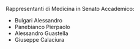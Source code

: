 Rappresentanti di Medicina in Senato Accademico:  
- Bulgari Alessandro  
- Panebianco Pierpaolo  
- Alessandro Guastella
- Giuseppe Calaciura
